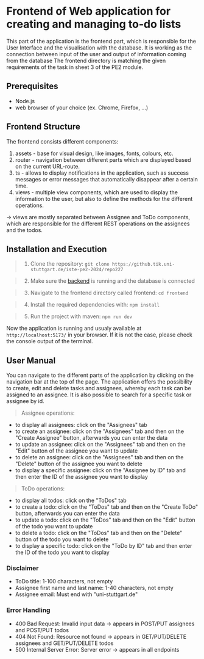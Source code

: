 
# Frontend of Web application for creating and managing to-do lists

This part of the application is the frontend part, which is responsible for the User Interface and the visualisation with the database.
It is working as the connection between input of the user and output of information coming from the database
The frontend directory is matching the given requirements of the task in sheet 3 of the PE2 module.

## Prerequisites

- Node.js
- web browser of your choice (ex. Chrome, Firefox, ...)

## Frontend Structure

The frontend consists different components:

1. assets  - base for visual design, like images, fonts, colours, etc.
2. router  - navigation between different parts which are displayed based on the current URL-route.
3. ts      - allows to display notifications in the application, such as success messages or error messages that automatically disappear after a certain time.
4. views   - multiple view components, which are used to display the information to the user, but also to define the methods for the different operations.

-> views are mostly separated between Assignee and ToDo components, which are responsible for the different REST operations on the assignees and the todos.

## Installation and Execution

>1. Clone the repository: `git clone https://github.tik.uni-stuttgart.de/iste-pe2-2024/repo227`

>2. Make sure the [backend](../api/README.md) is running and the database is connected

>3. Navigate to the frontend directory called frontend: `cd frontend`

>4. Install the required dependencies with: `npm install`

>5. Run the project with maven: `npm run dev`

Now the application is running and usualy available at `http://localhost:5173/` in your browser. If it is not the case, please check the console output of the terminal.

## User Manual

You can navigate to the different parts of the application by clicking on the navigation bar at the top of the page.
The application offers the possibility to create, edit and delete tasks and assignees, whereby each task can be assigned to an assignee.
It is also possible to search for a specific task or assignee by id.

>Assignee operations:
- to display all assignees: click on the "Assignees" tab
- to create an assignee: click on the "Assignees" tab and then on the "Create Assignee" button, afterwards you can enter the data
- to update an assignee: click on the "Assignees" tab and then on the "Edit" button of the assignee you want to update
- to delete an assignee: click on the "Assignees" tab and then on the "Delete" button of the assignee you want to delete
- to display a specific assignee: click on the "Assignee by ID" tab and then enter the ID of the assignee you want to display

>ToDo operations:
- to display all todos: click on the "ToDos" tab
- to create a todo: click on the "ToDos" tab and then on the "Create ToDo" button, afterwards you can enter the data
- to update a todo: click on the "ToDos" tab and then on the "Edit" button of the todo you want to update
- to delete a todo: click on the "ToDos" tab and then on the "Delete" button of the todo you want to delete
- to display a specific todo: click on the "ToDo by ID" tab and then enter the ID of the todo you want to display

### Disclaimer

- ToDo title: 1-100 characters, not empty
- Assignee first name and last name: 1-40 characters, not empty
- Assignee email: Must end with "uni-stuttgart.de"

### Error Handling

- 400 Bad Request: Invalid input data -> appears in POST/PUT assignees and POST/PUT todos
- 404 Not Found: Resource not found -> appears in GET/PUT/DELETE assignees and GET/PUT/DELETE todos
- 500 Internal Server Error: Server error -> appears in all endpoints

